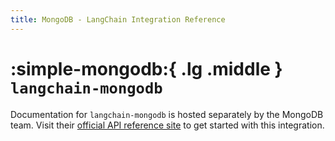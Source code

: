 ```yaml
---
title: MongoDB - LangChain Integration Reference
---
```


# :simple-mongodb:{ .lg .middle } `langchain-mongodb`

Documentation for `langchain-mongodb` is hosted separately by the MongoDB team. Visit their [official API reference site](https://langchain-mongodb.readthedocs.io/en/latest/index.html) to get started with this integration.
